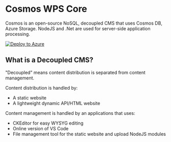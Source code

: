 # Cosmos WPS Core

Cosmos is an open-source NoSQL, decoupled CMS that uses Cosmos DB, Azure Storage.  NodeJS and .Net are used for server-side application processing.

[![Deploy to Azure](https://aka.ms/deploytoazurebutton)](https://portal.azure.com/#create/Microsoft.Template/uri/https%3A%2F%2Fraw.githubusercontent.com%2FCosmosSoftware%2FCosmosCms%2Fmain%2FAutomation%2FAzure%2Fazuredeploy.json)

## What is a Decoupled CMS?

"Decoupled" means content distribution is separated from content management.

Content distribution is handled by:

* A static website
* A lightweight dynamic API/HTML website

Content management is handled by an applications that uses:

* CKEditor for easy WYSYG editing
* Online version of VS Code
* File management tool for the static website and upload NodeJS modules


